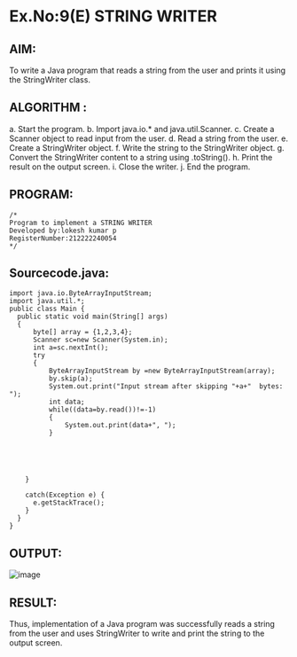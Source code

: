 # Ex.No:9(E) STRING WRITER

## AIM:
To write a Java program that reads a string from the user and prints it using the StringWriter class.
## ALGORITHM :

a.	Start the program.
b.	Import java.io.* and java.util.Scanner.
c.	Create a Scanner object to read input from the user.
d.	Read a string from the user.
e.	Create a StringWriter object.
f.	Write the string to the StringWriter object.
g.	Convert the StringWriter content to a string using .toString().
h.	Print the result on the output screen.
i.	Close the writer.
j.	End the program.


## PROGRAM:
 ```
/*
Program to implement a STRING WRITER
Developed by:lokesh kumar p 
RegisterNumber:212222240054  
*/
```

## Sourcecode.java:
```
import java.io.ByteArrayInputStream;
import java.util.*;
public class Main {
  public static void main(String[] args) 
  {
      byte[] array = {1,2,3,4};
      Scanner sc=new Scanner(System.in);
      int a=sc.nextInt();
      try
      {
          ByteArrayInputStream by =new ByteArrayInputStream(array);
          by.skip(a);
          System.out.print("Input stream after skipping "+a+"  bytes: ");
          int data;
          while((data=by.read())!=-1)
          {
              System.out.print(data+", ");
          }
      
      
      
      

    }

    catch(Exception e) {
      e.getStackTrace();
    }
  }
}
```






## OUTPUT:
![image](https://github.com/user-attachments/assets/46e33bd9-794b-40fa-bbd1-e5913eab7de3)



## RESULT:
Thus, implementation of  a Java program was successfully reads a string from the user and uses StringWriter to write and print the string to the output screen.

